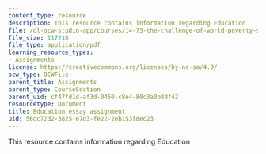 ```yaml
---
content_type: resource
description: This resource contains information regarding Education
file: /ol-ocw-studio-app/courses/14-73-the-challenge-of-world-poverty-spring-2011/56dc72d23825e7d3fe222eb153f8ec23_MIT14_73S11_education.pdf
file_size: 117218
file_type: application/pdf
learning_resource_types:
- Assignments
license: https://creativecommons.org/licenses/by-nc-sa/4.0/
ocw_type: OCWFile
parent_title: Assignments
parent_type: CourseSection
parent_uid: cf47fd1d-af3d-0450-c8e4-80c3a0b8df42
resourcetype: Document
title: Education essay assignment
uid: 56dc72d2-3825-e7d3-fe22-2eb153f8ec23
---
```

This resource contains information regarding Education